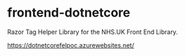 # frontend-dotnetcore
Razor Tag Helper Library for the NHS.UK Front End Library.

https://dotnetcorefelpoc.azurewebsites.net/
